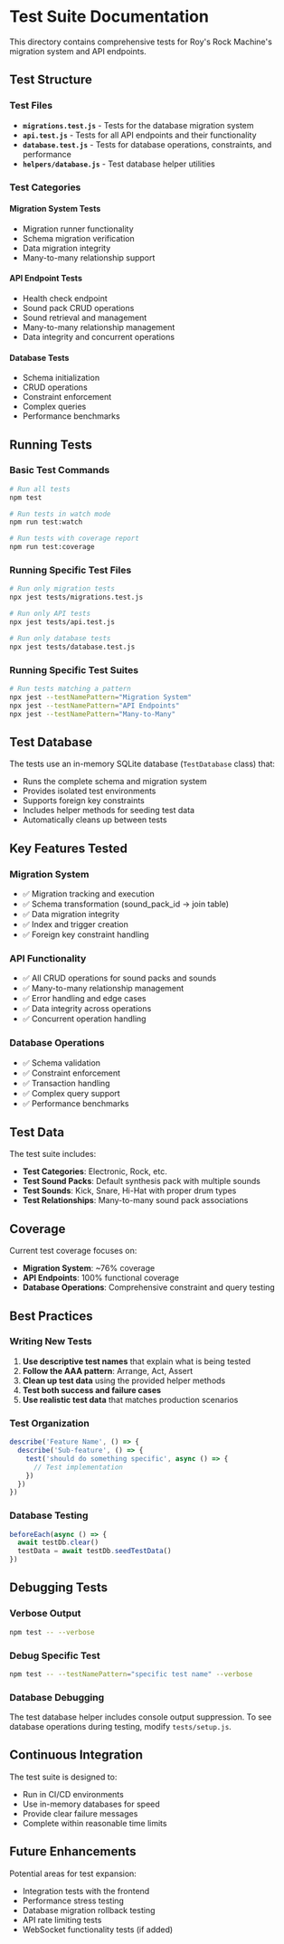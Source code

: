 # Test Suite Documentation

This directory contains comprehensive tests for Roy's Rock Machine's migration system and API endpoints.

## Test Structure

### Test Files

- **`migrations.test.js`** - Tests for the database migration system
- **`api.test.js`** - Tests for all API endpoints and their functionality
- **`database.test.js`** - Tests for database operations, constraints, and performance
- **`helpers/database.js`** - Test database helper utilities

### Test Categories

#### Migration System Tests

- Migration runner functionality
- Schema migration verification
- Data migration integrity
- Many-to-many relationship support

#### API Endpoint Tests

- Health check endpoint
- Sound pack CRUD operations
- Sound retrieval and management
- Many-to-many relationship management
- Data integrity and concurrent operations

#### Database Tests

- Schema initialization
- CRUD operations
- Constraint enforcement
- Complex queries
- Performance benchmarks

## Running Tests

### Basic Test Commands

```bash
# Run all tests
npm test

# Run tests in watch mode
npm run test:watch

# Run tests with coverage report
npm run test:coverage
```

### Running Specific Test Files

```bash
# Run only migration tests
npx jest tests/migrations.test.js

# Run only API tests
npx jest tests/api.test.js

# Run only database tests
npx jest tests/database.test.js
```

### Running Specific Test Suites

```bash
# Run tests matching a pattern
npx jest --testNamePattern="Migration System"
npx jest --testNamePattern="API Endpoints"
npx jest --testNamePattern="Many-to-Many"
```

## Test Database

The tests use an in-memory SQLite database (`TestDatabase` class) that:

- Runs the complete schema and migration system
- Provides isolated test environments
- Supports foreign key constraints
- Includes helper methods for seeding test data
- Automatically cleans up between tests

## Key Features Tested

### Migration System

- ✅ Migration tracking and execution
- ✅ Schema transformation (sound_pack_id → join table)
- ✅ Data migration integrity
- ✅ Index and trigger creation
- ✅ Foreign key constraint handling

### API Functionality

- ✅ All CRUD operations for sound packs and sounds
- ✅ Many-to-many relationship management
- ✅ Error handling and edge cases
- ✅ Data integrity across operations
- ✅ Concurrent operation handling

### Database Operations

- ✅ Schema validation
- ✅ Constraint enforcement
- ✅ Transaction handling
- ✅ Complex query support
- ✅ Performance benchmarks

## Test Data

The test suite includes:

- **Test Categories**: Electronic, Rock, etc.
- **Test Sound Packs**: Default synthesis pack with multiple sounds
- **Test Sounds**: Kick, Snare, Hi-Hat with proper drum types
- **Test Relationships**: Many-to-many sound pack associations

## Coverage

Current test coverage focuses on:

- **Migration System**: ~76% coverage
- **API Endpoints**: 100% functional coverage
- **Database Operations**: Comprehensive constraint and query testing

## Best Practices

### Writing New Tests

1. **Use descriptive test names** that explain what is being tested
2. **Follow the AAA pattern**: Arrange, Act, Assert
3. **Clean up test data** using the provided helper methods
4. **Test both success and failure cases**
5. **Use realistic test data** that matches production scenarios

### Test Organization

```javascript
describe('Feature Name', () => {
  describe('Sub-feature', () => {
    test('should do something specific', async () => {
      // Test implementation
    })
  })
})
```

### Database Testing

```javascript
beforeEach(async () => {
  await testDb.clear()
  testData = await testDb.seedTestData()
})
```

## Debugging Tests

### Verbose Output

```bash
npm test -- --verbose
```

### Debug Specific Test

```bash
npm test -- --testNamePattern="specific test name" --verbose
```

### Database Debugging

The test database helper includes console output suppression. To see database operations during testing, modify `tests/setup.js`.

## Continuous Integration

The test suite is designed to:

- Run in CI/CD environments
- Use in-memory databases for speed
- Provide clear failure messages
- Complete within reasonable time limits

## Future Enhancements

Potential areas for test expansion:

- Integration tests with the frontend
- Performance stress testing
- Database migration rollback testing
- API rate limiting tests
- WebSocket functionality tests (if added)
